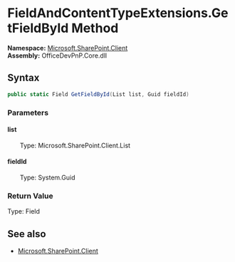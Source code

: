 # FieldAndContentTypeExtensions.GetFieldById Method  
  

**Namespace:** [Microsoft.SharePoint.Client](Microsoft.SharePoint.Client.md)  
**Assembly:** OfficeDevPnP.Core.dll  
## Syntax
```C#
public static Field GetFieldById(List list, Guid fieldId)
```
### Parameters
#### list  
&emsp;&emsp;Type: Microsoft.SharePoint.Client.List  

#### fieldId  
&emsp;&emsp;Type: System.Guid  

### Return Value
Type: Field  

## See also
- [Microsoft.SharePoint.Client](Microsoft.SharePoint.Client.md)
